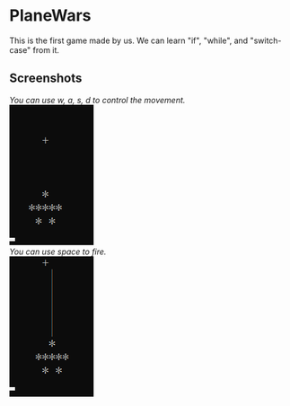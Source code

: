 # PlaneWars
This is the first game made by us. We can learn "if", "while", and "switch-case" from it.
## Screenshots
*You can use w, a, s, d to control the movement.*  
![normal.png](https://github.com/UJS-Coder/PlaneWars/blob/master/images/normal.png)  
*You can use space to fire.*  
![fire.png](https://github.com/UJS-Coder/PlaneWars/blob/master/images/fire.png)
